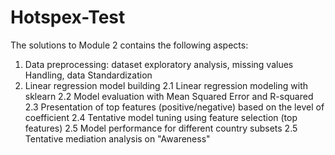 # Hotspex-Test
The solutions to Module 2 contains the following aspects:
1. Data preprocessing: dataset exploratory analysis, missing values Handling, data Standardization
2. Linear regression model building
2.1 Linear regression modeling with sklearn
2.2 Model evaluation with Mean Squared Error and R-squared
2.3 Presentation of top features (positive/negative) based on the level of coefficient
2.4 Tentative model tuning using feature selection (top features)
2.5 Model performance for different country subsets
2.5 Tentative mediation analysis on "Awareness"
   
